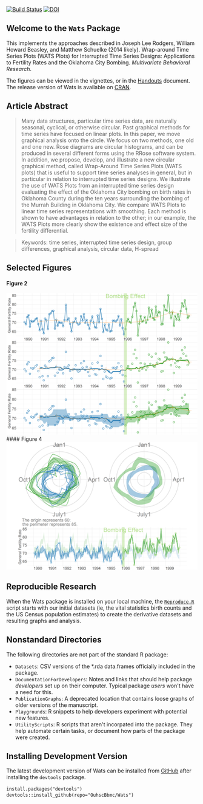 [![Build Status](https://travis-ci.org/OuhscBbmc/Wats.svg?branch=master)](https://travis-ci.org/OuhscBbmc/Wats)
[![DOI](https://zenodo.org/badge/4971/OuhscBbmc/Wats.png)](http://dx.doi.org/10.5281/zenodo.11800)

## Welcome to the `Wats` Package
This implements the approaches described in
Joseph Lee Rodgers, William Howard Beasley, and Matthew Schuelke (2014 likely).
Wrap-around Time Series Plots (WATS Plots) for Interrupted Time Series Designs:
Applications to Fertility Rates and the Oklahoma City Bombing. *Multivariate Behavioral Research*.

The figures can be viewed in the vignettes, or in the [Handouts](https://github.com/OuhscBbmc/Wats/blob/master/UtilityScripts/Handouts.md) document.  The release version of Wats is available on [CRAN](http://cran.r-project.org/web/packages/Wats/).

## Article Abstract
> Many data structures, particular time series data, are naturally seasonal, cyclical, or otherwise circular.  Past graphical methods for time series have focused on linear plots.  In this paper, we move graphical analysis onto the circle.  We focus on two methods, one old and one new.  Rose diagrams are circular histograms, and can be produced in several different forms using the RRose software system.  In addition, we propose, develop, and illustrate a new circular graphical method, called Wrap-Around Time Series Plots (WATS plots) that is useful to support time series analyses in general, but in particular in relation to interrupted time series designs.  We illustrate the use of WATS Plots from an interrupted time series design evaluating the effect of the Oklahoma City bombing on birth rates in Oklahoma County during the ten years surrounding the bombing of the Murrah Building in Oklahoma City.  We compare WATS Plots to linear time series representations with smoothing.  Each method is shown to have advantages in relation to the other; in our example, the WATS Plots more clearly show the existence and effect size of the fertility differential.

> Keywords:  time series, interrupted time series design, group differences, graphical analysis, circular data, H-spread

## Selected Figures
#### Figure 2

<img src="./vignettes/figure_mbr_rmd/Figure2Stylized.png" alt="Figure2Stylized" style="width: 600px;"/>
#### Figure 4

<img src="./vignettes/figure_mbr_rmd/Figure6.png" alt="Figure6" style="width: 600px;"/>

## Reproducible Research
When the Wats package is installed on your local machine, the [`Reproduce.R`](https://github.com/OuhscBbmc/Wats/blob/master/UtilityScripts/Reproduce.R) script starts with our initial datasets (ie, the vital statistics birth counts and the US Census population estimates) to create the derivative datasets and resulting graphs and analysis.

## Nonstandard Directories
The following directories are not part of the standard R package:
 * `Datasets`: CSV versions of the *.rda data.frames officially included in the package.
 * `DocumentationForDevelopers`: Notes and links that should help package *developers* set up on their computer.  Typical package *users* won't have a need for this.
 * `PublicationGraphs`: A deprecated location that contains loose graphs of older versions of the manuscript.
 * `Playgrounds`: R snippets to help developers experiment with potential new features.
 * `UtilityScripts`: R scripts that aren't incorpated into the package.  They help automate certain tasks, or document how parts of the package were created.

## Installing Development Version
The latest development version of Wats can be installed from [GitHub](https://github.com/OuhscBbmc/Wats) after installing the `devtools` package.
```
install.packages("devtools")
devtools::install_github(repo="OuhscBbmc/Wats")
```
